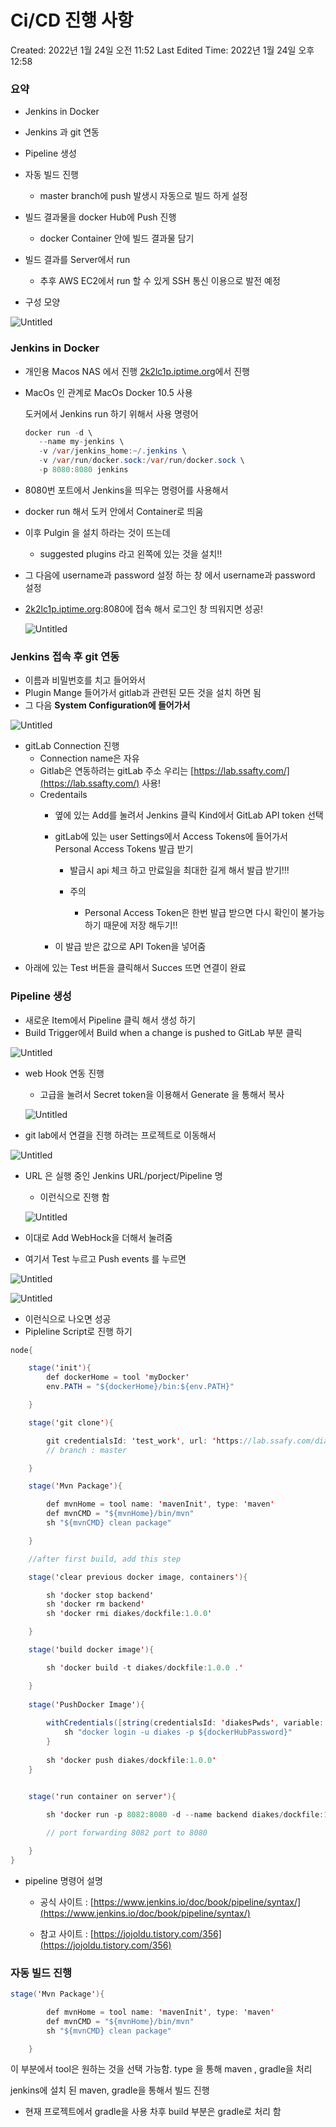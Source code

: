 # Ci/CD 진행 사항

Created: 2022년 1월 24일 오전 11:52
Last Edited Time: 2022년 1월 24일 오후 12:58

### 요약

- Jenkins in Docker
- Jenkins 과 git 연동
- Pipeline 생성
- 자동 빌드 진행
    - master branch에 push 발생시 자동으로 빌드 하게 설정
- 빌드 결과물을 docker Hub에 Push 진행
    - docker Container 안에 빌드 결과물 담기
- 빌드 결과를 Server에서 run
    - 추후 AWS EC2에서 run 할 수 있게 SSH 통신 이용으로 발전 예정

- 구성 모양

![Untitled](Ci%20CD%20%E1%84%8C%E1%85%B5%E1%86%AB%E1%84%92%E1%85%A2%E1%86%BC%20%E1%84%89%E1%85%A1%E1%84%92%E1%85%A1%E1%86%BC%208af60b2fc9b54d7e9e2633c193c37e0b/Untitled.png)

### Jenkins in Docker

- 개인용 Macos NAS 에서 진행 [2k2lc1p.iptime.org](http://2k2lc1p.iptime.org:8080/)에서 진행
- MacOs 인 관계로 MacOs Docker 10.5 사용
    
    도커에서 Jenkins run 하기 위해서 사용 명령어 
    
    ```java
    docker run -d \
       --name my-jenkins \
       -v /var/jenkins_home:~/.jenkins \
       -v /var/run/docker.sock:/var/run/docker.sock \
       -p 8080:8080 jenkins
    ```
    
- 8080번 포트에서 Jenkins을 띄우는 명령어를 사용해서
- docker run 해서 도커 안에서 Container로 띄움
- 이후 Pulgin 을 설치 하라는 것이 뜨는데
    - suggested plugins 라고 왼쪽에 있는 것을 설치!!
- 그 다음에 username과 password 설정 하는 창 에서 username과 password 설정
- [2k2lc1p.iptime.org](http://2k2lc1p.iptime.org:8080/):8080에 접속 해서 로그인 창 띄워지면 성공!
    
    ![Untitled](Ci%20CD%20%E1%84%8C%E1%85%B5%E1%86%AB%E1%84%92%E1%85%A2%E1%86%BC%20%E1%84%89%E1%85%A1%E1%84%92%E1%85%A1%E1%86%BC%208af60b2fc9b54d7e9e2633c193c37e0b/Untitled%201.png)
    

### Jenkins 접속 후 git 연동

- 이름과 비밀번호를 치고 들어와서
- Plugin Mange 들어가서 gitlab과 관련된 모든 것을 설치 하면 됨
- 그 다음 **System Configuration에 들어가서**

![Untitled](Ci%20CD%20%E1%84%8C%E1%85%B5%E1%86%AB%E1%84%92%E1%85%A2%E1%86%BC%20%E1%84%89%E1%85%A1%E1%84%92%E1%85%A1%E1%86%BC%208af60b2fc9b54d7e9e2633c193c37e0b/Untitled%202.png)

- gitLab Connection 진행
    - Connection name은 자유
    - Gitlab은 연동하려는 gitLab 주소 우리는 [https://lab.ssafty.com/](https://lab.ssafty.com/) 사용!
    - Credentails
        - 옆에 있는 Add를 눌려서 Jenkins 클릭 Kind에서 GitLab API token 선택
        - gitLab에 있는 user Settings에서 Access Tokens에 들어가서 Personal Access Tokens 발급 받기
            - 발급시 api 체크 하고 만료일을 최대한 길게 해서 발급 받기!!!
            - 주의
                
                 - Personal Access Token은 한번 발급 받으면 다시 확인이 불가능 하기 때문에 저장 해두기!!
                
        - 이 발급 받은 값으로 API Token을 넣어줌
- 아래에 있는 Test 버튼을 클릭해서 Succes 뜨면 연결이 완료

### Pipeline 생성

- 새로운 Item에서 Pipeline 클릭 해서 생성 하기
- Build Trigger에서 Build when a change is pushed to GitLab 부분 클릭

![Untitled](Ci%20CD%20%E1%84%8C%E1%85%B5%E1%86%AB%E1%84%92%E1%85%A2%E1%86%BC%20%E1%84%89%E1%85%A1%E1%84%92%E1%85%A1%E1%86%BC%208af60b2fc9b54d7e9e2633c193c37e0b/Untitled%203.png)

- web Hook 연동 진행
    - 고급을 눌려서 Secret token을 이용해서 Generate 을 통해서 복사
    
    ![Untitled](Ci%20CD%20%E1%84%8C%E1%85%B5%E1%86%AB%E1%84%92%E1%85%A2%E1%86%BC%20%E1%84%89%E1%85%A1%E1%84%92%E1%85%A1%E1%86%BC%208af60b2fc9b54d7e9e2633c193c37e0b/Untitled%204.png)
    
- git lab에서 연결을 진행 하려는 프로젝트로 이동해서

![Untitled](Ci%20CD%20%E1%84%8C%E1%85%B5%E1%86%AB%E1%84%92%E1%85%A2%E1%86%BC%20%E1%84%89%E1%85%A1%E1%84%92%E1%85%A1%E1%86%BC%208af60b2fc9b54d7e9e2633c193c37e0b/Untitled%205.png)

- URL 은 실행 중인 Jenkins URL/porject/Pipeline 명
    - 이런식으로 진행 함
    
    ![Untitled](Ci%20CD%20%E1%84%8C%E1%85%B5%E1%86%AB%E1%84%92%E1%85%A2%E1%86%BC%20%E1%84%89%E1%85%A1%E1%84%92%E1%85%A1%E1%86%BC%208af60b2fc9b54d7e9e2633c193c37e0b/Untitled%206.png)
    
- 이대로 Add WebHock을 더해서 눌려줌
- 여기서 Test 누르고 Push events 를 누르면

![Untitled](Ci%20CD%20%E1%84%8C%E1%85%B5%E1%86%AB%E1%84%92%E1%85%A2%E1%86%BC%20%E1%84%89%E1%85%A1%E1%84%92%E1%85%A1%E1%86%BC%208af60b2fc9b54d7e9e2633c193c37e0b/Untitled%207.png)

![Untitled](Ci%20CD%20%E1%84%8C%E1%85%B5%E1%86%AB%E1%84%92%E1%85%A2%E1%86%BC%20%E1%84%89%E1%85%A1%E1%84%92%E1%85%A1%E1%86%BC%208af60b2fc9b54d7e9e2633c193c37e0b/Untitled%208.png)

- 이런식으로 나오면 성공
- Pipleline Script로 진행 하기

```java
node{

    stage('init'){
        def dockerHome = tool 'myDocker'
        env.PATH = "${dockerHome}/bin:${env.PATH}"

    }

    stage('git clone'){

        git credentialsId: 'test_work', url: 'https://lab.ssafy.com/diakes/jenkins_test'
        // branch : master

    }

    stage('Mvn Package'){

        def mvnHome = tool name: 'mavenInit', type: 'maven'
        def mvnCMD = "${mvnHome}/bin/mvn"
        sh "${mvnCMD} clean package"

    }

    //after first build, add this step

    stage('clear previous docker image, containers'){

        sh 'docker stop backend'
        sh 'docker rm backend'
        sh 'docker rmi diakes/dockfile:1.0.0'

    }

    stage('build docker image'){

        sh 'docker build -t diakes/dockfile:1.0.0 .'

    }
    
    stage('PushDocker Image'){
    
        withCredentials([string(credentialsId: 'diakesPwds', variable: 'dockerHubPassword')]) {
            sh "docker login -u diakes -p ${dockerHubPassword}"
        }
        
        sh 'docker push diakes/dockfile:1.0.0'
    }
    

    stage('run container on server'){

        sh 'docker run -p 8082:8080 -d --name backend diakes/dockfile:1.0.0'

        // port forwarding 8082 port to 8080

    }
}
```

- pipeline 명령어 설명

  - 공식 사이트 : [https://www.jenkins.io/doc/book/pipeline/syntax/](https://www.jenkins.io/doc/book/pipeline/syntax/) 

  - 참고 사이트 : [https://jojoldu.tistory.com/356](https://jojoldu.tistory.com/356)

### 자동 빌드 진행

```java
stage('Mvn Package'){

        def mvnHome = tool name: 'mavenInit', type: 'maven'
        def mvnCMD = "${mvnHome}/bin/mvn"
        sh "${mvnCMD} clean package"

    }
```

이 부분에서 tool은 원하는 것을 선택 가능함.  type 을 통해 maven , gradle을 처리 

jenkins에 설치 된 maven, gradle을 통해서 빌드 진행 

- 현재 프로젝트에서 gradle을 사용 차후 build 부분은 gradle로 처리 함